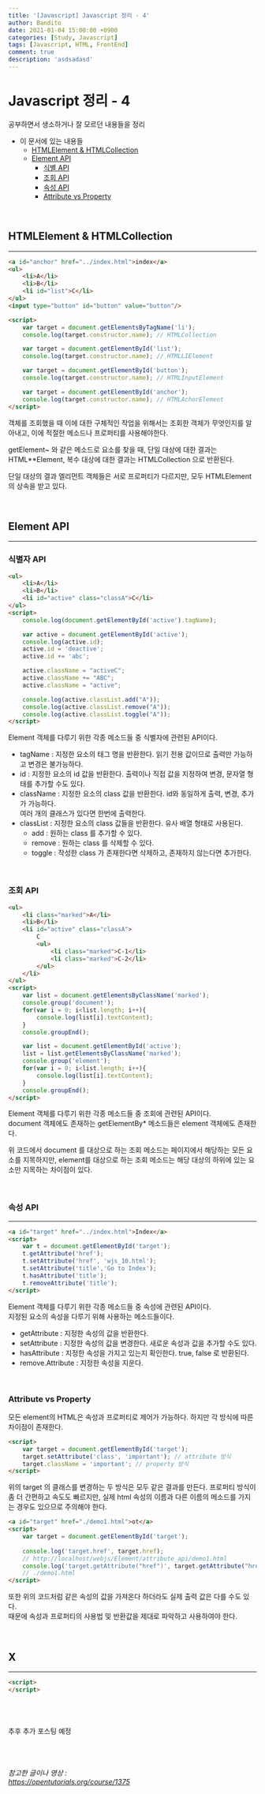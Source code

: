 ```yaml
---
title: '[Javascript] Javascript 정리 - 4'
author: Bandito
date: 2021-01-04 15:00:00 +0900
categories: [Study, Javascript]
tags: [Javascript, HTML, FrontEnd]
comment: true
description: 'asdsadasd'
---
```


# Javascript 정리 - 4

공부하면서 생소하거나 잘 모르던 내용들을 정리

+ 이 문서에 있는 내용들
    - [HTMLElement & HTMLCollection](#htmlelement--htmlcollection)
    - [Element API](#element-api)
        + [식별 API](#식별-api)
        + [조회 API](#조회-api)
        + [속성 API](#속성-api)
        + [Attribute vs Property](#attribute-vs-property)



<br/>

## HTMLElement & HTMLCollection
***
```html
<a id="anchor" href="../index.html">index</a>
<ul>
    <li>A</li>
    <li>B</li>
    <li id="list">C</li>
</ul>
<input type="button" id="button" value="button"/>

<script>
    var target = document.getElementsByTagName('li');
    console.log(target.constructor.name); // HTMLCollection

    var target = document.getElementById('list');
    console.log(target.constructor.name); // HTMLLIElement

    var target = document.getElementById('button');
    console.log(target.constructor.name); // HTMLInputElement

    var target = document.getElementById('anchor');
    console.log(target.constructor.name); // HTMLAchorElement
</script>
```

객체를 조회했을 때 이에 대한 구체적인 작업을 위해서는 조회한 객체가 무엇인지를 알아내고, 이에 적절한 메소드나 프로퍼티를 사용해야한다.

getElement~ 와 같은 메소드로 요소를 찾을 때, 단일 대상에 대한 결과는 HTML**Element, 복수 대상에 대한 결과는 HTMLCollection 으로 반환된다.   

단일 대상의 결과 엘리먼트 객체들은 서로 프로퍼티가 다르지만, 모두 HTMLElement의 상속을 받고 있다. 

<br/>

## Element API
***

### 식별자 API
```html
<ul>
    <li>A</li>
    <li>B</li>
    <li id="active" class="classA">C</li>
</ul>
<script>
    console.log(document.getElementById('active').tagName);

    var active = document.getElementById('active');
    console.log(active.id);
    active.id = 'deactive';
    active.id += 'abc';

    active.className = "activeC";
    active.className += "ABC";
    active.className = "active";

    console.log(active.classList.add("A"));
    console.log(active.classList.remove("A"));
    console.log(active.classList.toggle("A"));
</script>
```

Element 객체를 다루기 위한 각종 메소드들 중 식별자에 관련된 API이다.  

 + tagName : 지정한 요소의 태그 명을 반환한다. 읽기 전용 값이므로 출력만 가능하고 변경은 불가능하다.
 + id : 지정한 요소의 id 값을 반환한다. 출력이나 직접 값을 지정하여 변경, 문자열 형태를 추가할 수도 있다.
 + className : 지정한 요소의 class 값을 반환한다. id와 동일하게 출력, 변경, 추가가 가능하다.    
 여러 개의 클래스가 있다면 한번에 출력한다.
 + classList : 지정한 요소의 class 값들을 반환한다. 유사 배열 형태로 사용된다.
    - add : 원하는 class 를 추가할 수 있다.
    - remove : 원하는 class 를 삭제할 수 있다.
    - toggle : 작성한 class 가 존재한다면 삭제하고, 존재하지 않는다면 추가한다.

<br/>

### 조회 API
```html
<ul>
    <li class="marked">A</li>
    <li>B</li>
    <li id="active" class="classA">
        C
        <ul>
            <li class="marked">C-1</li>
            <li class="marked">C-2</li>
        </ul>
    </li>
</ul>
<script>
    var list = document.getElementsByClassName('marked');
    console.group('document');
    for(var i = 0; i<list.length; i++){
        console.log(list[i].textContent);
    }
    console.groupEnd();

    var list = document.getElementById('active');
    list = list.getElementsByClassName('marked');
    console.group('element');
    for(var i = 0; i<list.length; i++){
        console.log(list[i].textContent);
    }
    console.groupEnd();
</script>
```

Element 객체를 다루기 위한 각종 메소드들 중 조회에 관련된 API이다.   
document 객체에도 존재하는 getElementBy* 메소드들은 element 객체에도 존재한다.   

위 코드에서 document 를 대상으로 하는 조회 메소드는 페이지에서 해당하는 모든 요소를 지목하지만, element를 대상으로 하는 조회 메소드는 해당 대상의 하위에 있는 요소만 지목하는 차이점이 있다.   

<br/>

### 속성 API
***
```html
<a id="target" href="../index.html">Index</a>
<script>
    var t = document.getElementById('target');
    t.getAttribute('href');
    t.setAttribute('href', 'wjs_10.html');
    t.setAttribute('title','Go to Index');
    t.hasAttribute('title');
    t.removeAttribute('title');
</script>
```

Element 객체를 다루기 위한 각종 메소드들 중 속성에 관련된 API이다.   
지정된 요소의 속성을 다루기 위해 사용하는 메소드들이다.

+ getAttribute : 지정한 속성의 값을 반환한다.
+ setAttribute : 지정한 속성의 값을 변경한다. 새로운 속성과 값을 추가할 수도 있다.
+ hasAttribute : 지정한 속성을 가지고 있는지 확인한다. true, false 로 반환된다.
+ remove.Attribute : 지정한 속성을 지운다.

<br/>

### Attribute vs Property

모든 element의 HTML은 속성과 프로퍼티로 제어가 가능하다. 하지만 각 방식에 따른 차이점이 존재한다.
```html
<script>
    var target = document.getElementById('target');
    target.setAttribute('class', 'important'); // attribute 방식
    target.className = 'important'; // property 방식
</script>
```

위의 target 의 클래스를 변경하는 두 방식은 모두 같은 결과를 만든다. 프로퍼티 방식이 좀 더 간편하고 속도도 빠르지만, 실제 html 속성의 이름과 다른 이름의 메소드를 가지는 경우도 있으므로 주의해야 한다.

```html
<a id="target" href="./demo1.html">ot</a>
<script>
    var target = document.getElementById('target');
    
    console.log('target.href', target.href);
    // http://localhost/webjs/Element/attribute_api/demo1.html   
    console.log('target.getAttribute("href")', target.getAttribute("href"));
    // ./demo1.html 
</script>
```

또한 위의 코드처럼 같은 속성의 값을 가져온다 하더라도 실제 출력 값은 다를 수도 있다.    
때문에 속성과 프로퍼티의 사용법 및 반환값을 제대로 파악하고 사용하여야 한다.




<br/>

## X
***
```html
<script>
</script>
```


<br/><br/><br/>
추후 추가 포스팅 예정 

<br/><br/><br/>
_참고한 글이나 영상 :_   
_<https://opentutorials.org/course/1375>_   
